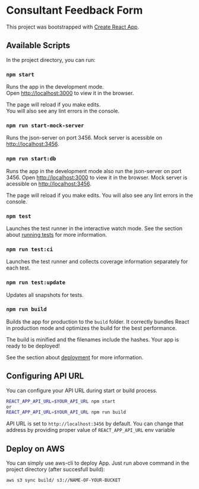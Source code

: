 # Consultant Feedback Form

This project was bootstrapped with [Create React App](https://github.com/facebook/create-react-app).

## Available Scripts

In the project directory, you can run:

### `npm start`

Runs the app in the development mode.<br>
Open [http://localhost:3000](http://localhost:3000) to view it in the browser.

The page will reload if you make edits.<br>
You will also see any lint errors in the console.

### `npm run start-mock-server`

Runs the json-server on port 3456.
Mock server is acessible on [http://localhost:3456](http://localhost:3456).

### `npm run start:db`

Runs the app in the development mode also run the json-server on port 3456.
Open [http://localhost:3000](http://localhost:3000) to view it in the browser.
Mock server is acessible on [http://localhost:3456](http://localhost:3456).

The page will reload if you make edits.
You will also see any lint errors in the console.

### `npm test`

Launches the test runner in the interactive watch mode.
See the section about [running tests](https://facebook.github.io/create-react-app/docs/running-tests) for more information.

### `npm run test:ci`

Launches the test runner and collects coverage information separately for each test.

### `npm run test:update`

Updates all snapshots for tests.

### `npm run build`

Builds the app for production to the `build` folder.
It correctly bundles React in production mode and optimizes the build for the best performance.

The build is minified and the filenames include the hashes.
Your app is ready to be deployed!

See the section about [deployment](https://facebook.github.io/create-react-app/docs/deployment) for more information.

## Configuring API URL
You can configure your API URL during start or build process.

```bash
REACT_APP_API_URL=$YOUR_API_URL npm start
or
REACT_APP_API_URL=$YOUR_API_URL npm run build
```

API URL is set to `http://localhost:3456` by default. You can change that address by providing proper value of `REACT_APP_API_URL` env variable

## Deploy on AWS

You can simply use aws-cli to deploy App. Just run above command in the project directory (after succesfull build):

`aws s3 sync build/ s3://NAME-OF-YOUR-BUCKET`
